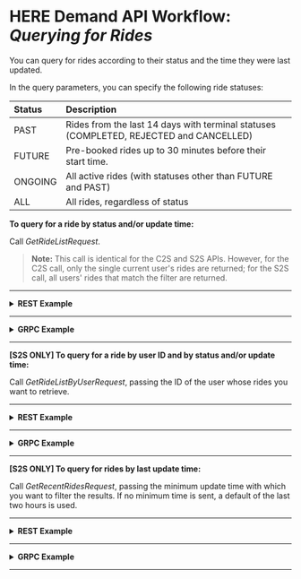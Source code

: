 # HERE Demand API Workflow: *Querying for Rides* #

You can query for rides according to their status and the time they were last updated. 

In the query parameters, you can specify the following ride statuses:

Status | Description
:------|:-------------
PAST | Rides from the last 14 days with terminal statuses (COMPLETED, REJECTED and CANCELLED)
FUTURE	| Pre-booked rides up to 30 minutes before their start time.
ONGOING	| All active rides (with statuses other than FUTURE and PAST)
ALL	|	All rides, regardless of status


**To query for a ride by status and/or update time:**

Call *GetRideListRequest*.

>**Note:** This call is identical for the C2S and S2S APIs. However, for the C2S call, only the single current user's rides are returned; for the S2S call, all users' rides that match the filter are returned.

----
<details>
<summary><b>REST Example</b></summary>

**Request:**

    COMING SOON

**Response:**

	COMING SOON

</details>

----

<details>
<summary><b>GRPC Example</b></summary>

**Request:**

    COMING SOON


**Response:**

    COMING SOON

</details>

----

**[S2S ONLY] To query for a ride by user ID and by status and/or update time:**

Call *GetRideListByUserRequest*, passing the ID of the user whose rides you want to retrieve.

----
<details>
<summary><b>REST Example</b></summary>

**Request:**

    COMING SOON

**Response:**

	COMING SOON

</details>

----

<details>
<summary><b>GRPC Example</b></summary>

**Request:**

    COMING SOON


**Response:**

    COMING SOON

</details>

----


**[S2S ONLY] To query for rides by last update time:**

Call *GetRecentRidesRequest*, passing the minimum update time with which you want to filter the results. If no minimum time is sent, a default of the last two hours is used.

----
<details>
<summary><b>REST Example</b></summary>

**Request:**

    COMING SOON

**Response:**

	COMING SOON

</details>

----

<details>
<summary><b>GRPC Example</b></summary>

**Request:**

    COMING SOON


**Response:**

    COMING SOON

</details>

----